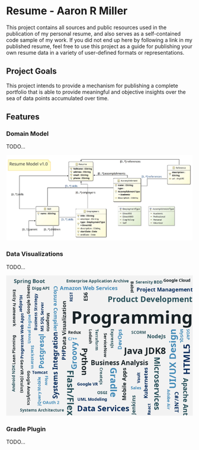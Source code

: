 # Resume - Aaron R Miller

This project contains all sources and public resources used in the publication of my personal resume,
and also serves as a self-contained code sample of my work. If you did not end up here by following
a link in my published resume, feel free to use this project as a guide for publishing your own
resume data in a variety of user-defined formats or representations.


## Project Goals

This project intends to provide a mechanism for publishing a complete portfolio that is able to provide
meaningful and objective insights over the sea of data points accumulated over time.


## Features

### Domain Model

TODO...

![Resume Model Diagram](public/img/resumemodel-1.0.0.jpg)

### Data Visualizations

TODO...

![Original Skill Cloud Diagram](public/img/skillcoud-1.0.0.png)

### Gradle Plugin

TODO...

